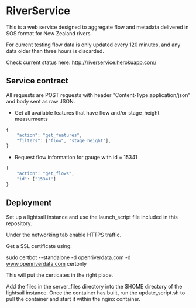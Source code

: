 # RiverService
This is a web service designed to aggregate flow and metadata delivered in SOS format for New Zealand rivers.

For current testing flow data is only updated every 120 minutes, and any data older than three hours is discarded.

Check current status here: http://riverservice.herokuapp.com/

## Service contract

All requests are POST requests with header "Content-Type:application/json" and body sent as raw JSON.

* Get all available features that have flow and/or stage_height measurments

```javascript
{
	"action": "get_features",
	"filters": ["flow", "stage_height"],
}
```

* Request flow information for gauge with id = 15341

```javascript
{
    "action": "get_flows",
    "id": ["15341"]
}
```
## Deployment

Set up a lightsail instance and use the launch_script file included in this repository.

Under the networking tab enable HTTPS traffic.

Get a SSL certificate using:

sudo certbot --standalone -d openriverdata.com -d www.openriverdata.com certonly

This will put the certicates in the right place.

Add the files in the server_files directory into the $HOME directory of the lightsail instance.  Once the container has built, run the update_script.sh to pull the container and start it within the nginx container.
